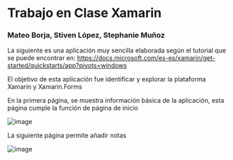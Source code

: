 # Trabajo en Clase Xamarin

### Mateo Borja, Stiven López, Stephanie Muñoz

La siguiente es una aplicación muy sencilla elaborada según el tutorial que se puede encontrar en: https://docs.microsoft.com/es-es/xamarin/get-started/quickstarts/app?pivots=windows

El objetivo de esta aplicación fue identificar y explorar la plataforma Xamarin y Xamarin.Forms

En la primera página, se muestra información básica de la aplicación, esta página cumple la función de página de inicio

![image](https://user-images.githubusercontent.com/58042139/150617338-904b5b68-2cbf-41d9-a066-89a14673825a.png)

La siguiente página permite añadir notas 

![image](https://user-images.githubusercontent.com/58042139/150617343-2231cf4e-44ec-4660-8262-bed79ff854ae.png)
